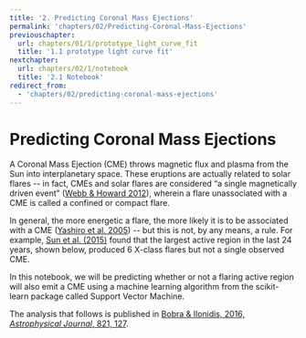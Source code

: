 ```yaml
---
title: '2. Predicting Coronal Mass Ejections'
permalink: 'chapters/02/Predicting-Coronal-Mass-Ejections'
previouschapter:
  url: chapters/01/1/prototype_light_curve_fit
  title: '1.1 prototype light curve fit'
nextchapter:
  url: chapters/02/1/notebook
  title: '2.1 Notebook'
redirect_from:
  - 'chapters/02/predicting-coronal-mass-ejections'
---
```

Predicting Coronal Mass Ejections
=================================

A Coronal Mass Ejection (CME) throws magnetic flux and plasma from the Sun into interplanetary space. These eruptions are actually related to solar flares -- in fact, CMEs and solar flares are considered “a single magnetically driven event” ([Webb & Howard 2012](http://adsabs.harvard.edu/abs/2012LRSP....9....3W)), wherein a flare unassociated with a CME is called a confined or compact flare. <br>

In general, the more energetic a flare, the more likely it is to be associated with a CME ([Yashiro et al. 2005](http://adsabs.harvard.edu/abs/2005JGRA..11012S05Y)) -- but this is not, by any means, a rule. For example, [Sun et al. (2015)](http://adsabs.harvard.edu/abs/2015ApJ...804L..28S) found that the largest active region in the last 24 years, shown below, produced 6 X-class flares but not a single observed CME.<br>

In this notebook, we will be predicting whether or not a flaring active region will also emit a CME using a machine learning algorithm from the scikit-learn package called Support Vector Machine.

The analysis that follows is published in [Bobra & Ilonidis, 2016, <i> Astrophysical Journal</i>, 821, 127](http://adsabs.harvard.edu/abs/2016ApJ...821..127B).
